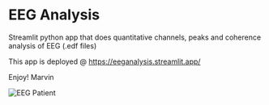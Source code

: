 # EEG Analysis
Streamlit python app that does quantitative channels, peaks and coherence analysis of EEG (.edf files)

This app is deployed @ https://eeganalysis.streamlit.app/

Enjoy!
Marvin

![EEG Patient](https://neuro-praxis-dus.de/media/pages/diagnostik/elektroenzephalographie/modules/eeg-text/5db7120a26-1673453655/emptyname-326-870x-q75.jpg)

